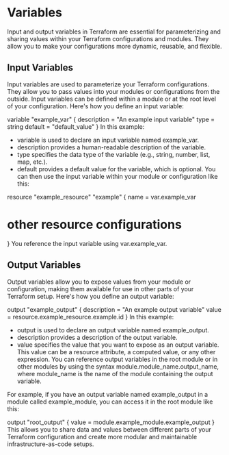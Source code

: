 # Variables
Input and output variables in Terraform are essential for parameterizing and sharing values within your Terraform configurations and modules. They allow you to make your configurations more dynamic, reusable, and flexible.

## Input Variables
Input variables are used to parameterize your Terraform configurations. They allow you to pass values into your modules or configurations from the outside. Input variables can be defined within a module or at the root level of your configuration. Here's how you define an input variable:

variable "example_var" {
  description = "An example input variable"
  type        = string
  default     = "default_value"
}
In this example:

- variable is used to declare an input variable named example_var.
- description provides a human-readable description of the variable.
- type specifies the data type of the variable (e.g., string, number, list, map, etc.).
- default provides a default value for the variable, which is optional.
You can then use the input variable within your module or configuration like this:

resource "example_resource" "example" {
  name = var.example_var
  # other resource configurations
}
You reference the input variable using var.example_var.

## Output Variables
Output variables allow you to expose values from your module or configuration, making them available for use in other parts of your Terraform setup. Here's how you define an output variable:

output "example_output" {
  description = "An example output variable"
  value       = resource.example_resource.example.id
}
In this example:

- output is used to declare an output variable named example_output.
- description provides a description of the output variable.
- value specifies the value that you want to expose as an output variable. This value can be a resource attribute, a computed value, or any other expression.
You can reference output variables in the root module or in other modules by using the syntax module.module_name.output_name, where module_name is the name of the module containing the output variable.

For example, if you have an output variable named example_output in a module called example_module, you can access it in the root module like this:

output "root_output" {
  value = module.example_module.example_output
}
This allows you to share data and values between different parts of your Terraform configuration and create more modular and maintainable infrastructure-as-code setups.
